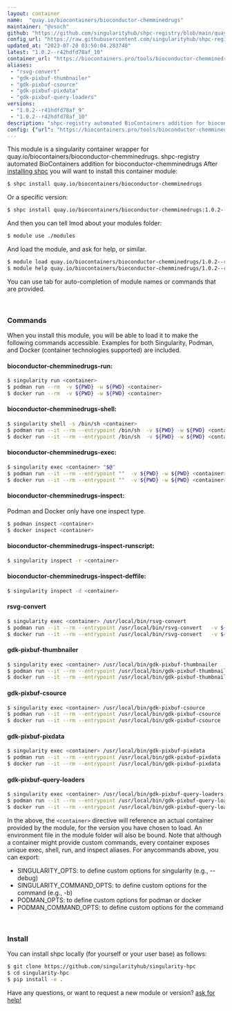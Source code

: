 ```yaml
---
layout: container
name:  "quay.io/biocontainers/bioconductor-chemminedrugs"
maintainer: "@vsoch"
github: "https://github.com/singularityhub/shpc-registry/blob/main/quay.io/biocontainers/bioconductor-chemminedrugs/container.yaml"
config_url: "https://raw.githubusercontent.com/singularityhub/shpc-registry/main/quay.io/biocontainers/bioconductor-chemminedrugs/container.yaml"
updated_at: "2023-07-20 03:50:04.283748"
latest: "1.0.2--r42hdfd78af_10"
container_url: "https://biocontainers.pro/tools/bioconductor-chemminedrugs"
aliases:
 - "rsvg-convert"
 - "gdk-pixbuf-thumbnailer"
 - "gdk-pixbuf-csource"
 - "gdk-pixbuf-pixdata"
 - "gdk-pixbuf-query-loaders"
versions:
 - "1.0.2--r41hdfd78af_9"
 - "1.0.2--r42hdfd78af_10"
description: "shpc-registry automated BioContainers addition for bioconductor-chemminedrugs"
config: {"url": "https://biocontainers.pro/tools/bioconductor-chemminedrugs", "maintainer": "@vsoch", "description": "shpc-registry automated BioContainers addition for bioconductor-chemminedrugs", "latest": {"1.0.2--r42hdfd78af_10": "sha256:a4da1630190e0f7cda74d856be8193e5349b4db3b3932a9922ea3e7d32eb715b"}, "tags": {"1.0.2--r41hdfd78af_9": "sha256:80d3f58de9f95c35f4273abc831ea79b0c1a3ee554632529e26469725e42fc7e", "1.0.2--r42hdfd78af_10": "sha256:a4da1630190e0f7cda74d856be8193e5349b4db3b3932a9922ea3e7d32eb715b"}, "docker": "quay.io/biocontainers/bioconductor-chemminedrugs", "aliases": {"rsvg-convert": "/usr/local/bin/rsvg-convert", "gdk-pixbuf-thumbnailer": "/usr/local/bin/gdk-pixbuf-thumbnailer", "gdk-pixbuf-csource": "/usr/local/bin/gdk-pixbuf-csource", "gdk-pixbuf-pixdata": "/usr/local/bin/gdk-pixbuf-pixdata", "gdk-pixbuf-query-loaders": "/usr/local/bin/gdk-pixbuf-query-loaders"}}
---
```


This module is a singularity container wrapper for quay.io/biocontainers/bioconductor-chemminedrugs.
shpc-registry automated BioContainers addition for bioconductor-chemminedrugs
After [installing shpc](#install) you will want to install this container module:


```bash
$ shpc install quay.io/biocontainers/bioconductor-chemminedrugs
```

Or a specific version:

```bash
$ shpc install quay.io/biocontainers/bioconductor-chemminedrugs:1.0.2--r42hdfd78af_10
```

And then you can tell lmod about your modules folder:

```bash
$ module use ./modules
```

And load the module, and ask for help, or similar.

```bash
$ module load quay.io/biocontainers/bioconductor-chemminedrugs/1.0.2--r42hdfd78af_10
$ module help quay.io/biocontainers/bioconductor-chemminedrugs/1.0.2--r42hdfd78af_10
```

You can use tab for auto-completion of module names or commands that are provided.

<br>

### Commands

When you install this module, you will be able to load it to make the following commands accessible.
Examples for both Singularity, Podman, and Docker (container technologies supported) are included.

#### bioconductor-chemminedrugs-run:

```bash
$ singularity run <container>
$ podman run --rm  -v ${PWD} -w ${PWD} <container>
$ docker run --rm  -v ${PWD} -w ${PWD} <container>
```

#### bioconductor-chemminedrugs-shell:

```bash
$ singularity shell -s /bin/sh <container>
$ podman run --it --rm --entrypoint /bin/sh  -v ${PWD} -w ${PWD} <container>
$ docker run --it --rm --entrypoint /bin/sh  -v ${PWD} -w ${PWD} <container>
```

#### bioconductor-chemminedrugs-exec:

```bash
$ singularity exec <container> "$@"
$ podman run --it --rm --entrypoint ""  -v ${PWD} -w ${PWD} <container> "$@"
$ docker run --it --rm --entrypoint ""  -v ${PWD} -w ${PWD} <container> "$@"
```

#### bioconductor-chemminedrugs-inspect:

Podman and Docker only have one inspect type.

```bash
$ podman inspect <container>
$ docker inspect <container>
```

#### bioconductor-chemminedrugs-inspect-runscript:

```bash
$ singularity inspect -r <container>
```

#### bioconductor-chemminedrugs-inspect-deffile:

```bash
$ singularity inspect -d <container>
```


#### rsvg-convert

```bash
$ singularity exec <container> /usr/local/bin/rsvg-convert
$ podman run --it --rm --entrypoint /usr/local/bin/rsvg-convert   -v ${PWD} -w ${PWD} <container> -c " $@"
$ docker run --it --rm --entrypoint /usr/local/bin/rsvg-convert   -v ${PWD} -w ${PWD} <container> -c " $@"
```


#### gdk-pixbuf-thumbnailer

```bash
$ singularity exec <container> /usr/local/bin/gdk-pixbuf-thumbnailer
$ podman run --it --rm --entrypoint /usr/local/bin/gdk-pixbuf-thumbnailer   -v ${PWD} -w ${PWD} <container> -c " $@"
$ docker run --it --rm --entrypoint /usr/local/bin/gdk-pixbuf-thumbnailer   -v ${PWD} -w ${PWD} <container> -c " $@"
```


#### gdk-pixbuf-csource

```bash
$ singularity exec <container> /usr/local/bin/gdk-pixbuf-csource
$ podman run --it --rm --entrypoint /usr/local/bin/gdk-pixbuf-csource   -v ${PWD} -w ${PWD} <container> -c " $@"
$ docker run --it --rm --entrypoint /usr/local/bin/gdk-pixbuf-csource   -v ${PWD} -w ${PWD} <container> -c " $@"
```


#### gdk-pixbuf-pixdata

```bash
$ singularity exec <container> /usr/local/bin/gdk-pixbuf-pixdata
$ podman run --it --rm --entrypoint /usr/local/bin/gdk-pixbuf-pixdata   -v ${PWD} -w ${PWD} <container> -c " $@"
$ docker run --it --rm --entrypoint /usr/local/bin/gdk-pixbuf-pixdata   -v ${PWD} -w ${PWD} <container> -c " $@"
```


#### gdk-pixbuf-query-loaders

```bash
$ singularity exec <container> /usr/local/bin/gdk-pixbuf-query-loaders
$ podman run --it --rm --entrypoint /usr/local/bin/gdk-pixbuf-query-loaders   -v ${PWD} -w ${PWD} <container> -c " $@"
$ docker run --it --rm --entrypoint /usr/local/bin/gdk-pixbuf-query-loaders   -v ${PWD} -w ${PWD} <container> -c " $@"
```



In the above, the `<container>` directive will reference an actual container provided
by the module, for the version you have chosen to load. An environment file in the
module folder will also be bound. Note that although a container
might provide custom commands, every container exposes unique exec, shell, run, and
inspect aliases. For anycommands above, you can export:

 - SINGULARITY_OPTS: to define custom options for singularity (e.g., --debug)
 - SINGULARITY_COMMAND_OPTS: to define custom options for the command (e.g., -b)
 - PODMAN_OPTS: to define custom options for podman or docker
 - PODMAN_COMMAND_OPTS: to define custom options for the command

<br>

### Install

You can install shpc locally (for yourself or your user base) as follows:

```bash
$ git clone https://github.com/singularityhub/singularity-hpc
$ cd singularity-hpc
$ pip install -e .
```

Have any questions, or want to request a new module or version? [ask for help!](https://github.com/singularityhub/singularity-hpc/issues)